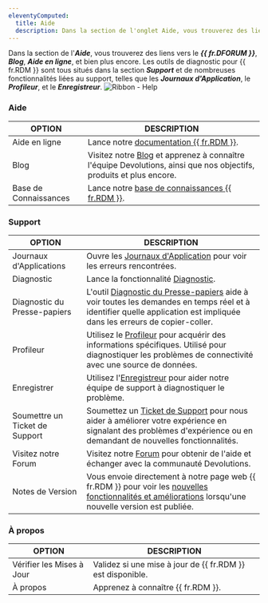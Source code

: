 ```yaml
---
eleventyComputed:
  title: Aide
  description: Dans la section de l'onglet Aide, vous trouverez des liens vers le {{ fr.DFORUM }}, Blog, Aide en ligne, et bien plus encore
---
```

Dans la section de l'***Aide***, vous trouverez des liens vers le ***{{ fr.DFORUM }}***, ***Blog***, ***Aide en ligne***, et bien plus encore. Les outils de diagnostic pour {{ fr.RDM }} sont tous situés dans la section ***Support*** et de nombreuses fonctionnalités liées au support, telles que les ***Journaux d'Application***, le ***Profileur***, et le ***Enregistreur***.
![Ribbon - Help](https://cdnweb.devolutions.net/docs/INTERFACE6005.png)

### Aide

| OPTION         | DESCRIPTION                                                                                                                    |
|----------------|--------------------------------------------------------------------------------------------------------------------------------|
| Aide en ligne    | Lance notre [documentation {{ fr.RDM }}](/rdm/windows/overview/what-is-rdm/).                                                 |
| Blog           | Visitez notre [Blog](https://blog.devolutions.net/) et apprenez à connaître l'équipe Devolutions, ainsi que nos objectifs, produits et plus encore. |
| Base de Connaissances | Lance notre [base de connaissances {{ fr.RDM }}](/rdm/kb/).                                                                |

### Support

| OPTION     | DESCRIPTION                                                                                     |
|------------|-------------------------------------------------------------------------------------------------|
| Journaux d'Applications     | Ouvre les [Journaux d'Application](/rdm/windows/commands/help/support/application-logs/) pour voir les erreurs rencontrées.                                                                                                        |
| Diagnostic            | Lance la fonctionnalité [Diagnostic](/rdm/windows/commands/help/support/diagnostic/).                                                                                                       |
| Diagnostic du Presse-papiers  | L'outil [Diagnostic du Presse-papiers](/rdm/kb/rdm-windows/troubleshooting-articles/clipboard-diagnostic/) aide à voir toutes les demandes en temps réel et à identifier quelle application est impliquée dans les erreurs de copier-coller.                                                 |
| Profileur              | Utilisez le [Profileur](/rdm/windows/commands/help/support/profiler/) pour acquérir des informations spécifiques. Utilisé pour diagnostiquer les problèmes de connectivité avec une source de données.                                                                                                        |
| Enregistrer                | Utilisez l'[Enregistreur](/rdm/windows/commands/help/support/record/) pour aider notre équipe de support à diagnostiquer le problème.                                                                                                       |
| Soumettre un Ticket de Support | Soumettez un [Ticket de Support](mailto:service@devolutions.net) pour nous aider à améliorer votre expérience en signalant des problèmes d'expérience ou en demandant de nouvelles fonctionnalités.                                                                                                      |
| Visitez notre Forum       | Visitez notre [Forum](https://forum.devolutions.net/) pour obtenir de l'aide et échanger avec la communauté Devolutions.                                                                                                     |
| Notes de Version         | Vous envoie directement à notre page web {{ fr.RDM }} pour voir les [nouvelles fonctionnalités et améliorations](https://devolutions.net/remote-desktop-manager/release-notes) lorsqu'une nouvelle version est publiée.                                                                 |

### À propos

| OPTION            | DESCRIPTION                                     |
|-------------------|-------------------------------------------------|
| Vérifier les Mises à Jour | Validez si une mise à jour de {{ fr.RDM }} est disponible. |
| À propos             | Apprenez à connaître {{ fr.RDM }}.                       |
